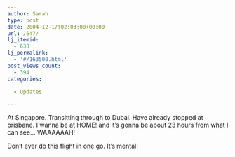 ```yaml
---
author: Sarah
type: post
date: 2004-12-17T02:03:00+00:00
url: /647/
lj_itemid:
  - 638
lj_permalink:
  - '#/163500.html'
post_views_count:
  - 394
categories:

  - Updates

---
```

At Singapore. Transitting through to Dubai. Have already stopped at brisbane. I wanna be at HOME! and it&#8217;s gonna be about 23 hours from what I can see&#8230; WAAAAAAH!
  
Don&#8217;t ever do this flight in one go. It&#8217;s mental!